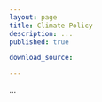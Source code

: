 ```yaml
---
layout: page
title: Climate Policy
description: ...
published: true

download_source: 

---
```


...